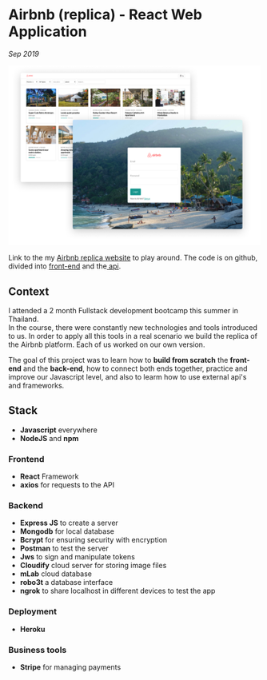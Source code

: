 # Airbnb (replica) - React Web Application

_Sep 2019_

![airbnb-screenshot](../projects/assets/airbnb.png )

Link to the my [Airbnb replica website](https://airbnb-ly.herokuapp.com/) to play around. The code is on github, divided into [front-end](https://github.com/lydialawli/airbnb-react/) and the[ api](https://github.com/lydialawli/airbnb-api).

## Context

I attended a 2 month Fullstack development bootcamp this summer in Thailand.  
In the course, there were constantly new technologies and tools introduced to us. In order to apply all this tools in a real scenario we build the replica of the Airbnb platform. Each of us worked on our own version.

The goal of this project was to learn how to **build from scratch** the **front-end** and the **back-end**, how to connect both ends together, practice and improve our Javascript level, and also to learm how to use external api's and frameworks.

## Stack

- **Javascript** everywhere
- **NodeJS** and **npm**
  
### Frontend

- **React** Framework
- **axios** for requests to the API

### Backend

- **Express JS** to create a server
- **Mongodb** for local database
- **Bcrypt** for ensuring security with encryption
- **Postman** to test the server
- **Jws** to sign and manipulate tokens
- **Cloudify** cloud server for storing image files
- **mLab** cloud database
- **robo3t** a database interface
- **ngrok** to share localhost in different devices to test the app

### Deployment

- **Heroku**

### Business tools

- **Stripe** for managing payments
  